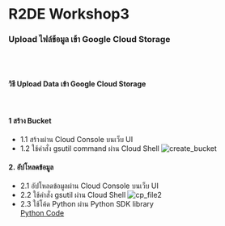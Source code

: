 # R2DE Workshop3 
### Upload ไฟล์ข้อมูล เข้า Google Cloud Storage
&nbsp;<br>
&nbsp;<br>
#### วิธี Upload Data เข้า Google Cloud Storage
&nbsp;<br>
#### 1 สร้าง Bucket 
* 1.1 สร้างผ่าน Cloud Console บนเว็บ UI
* 1.2 ใช้คำสั่ง gsutil command ผ่าน Cloud Shell
  ![create_bucket](https://github.com/srrytn92/Road-to-Data-Engineer/assets/83905993/f693b608-105e-4c27-8de8-0447b735f2bb)

#### 2. อัปโหลดข้อมูล
* 2.1 อัปโหลดข้อมูลผ่าน Cloud Console บนเว็บ UI
* 2.2 ใช้คำสั่ง gsutil ผ่าน Cloud Shell
 ![cp_file2](https://github.com/srrytn92/Road-to-Data-Engineer/assets/83905993/62e81cad-9be2-487f-983f-f2f4de23bde3)
* 2.3 ใช้โค้ด Python ผ่าน Python SDK library <br />
[Python Code](https://github.com/srrytn92/Road-to-Data-Engineer/blob/main/CH%203%20Basic%20Cloud%20%26%20Workshop%203/workshop3%20-%20upload-download.py)
